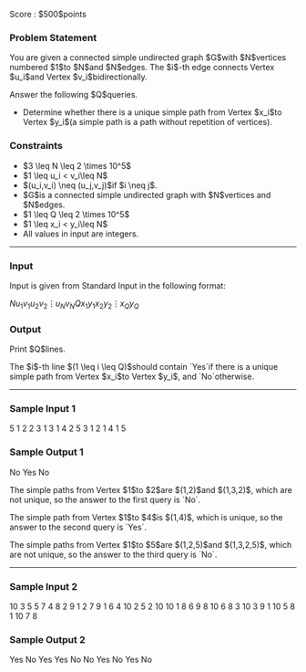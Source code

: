 
<div>

<span>

<span>

<p>
Score : $500$points
</p>

<div>

<section>

### **Problem Statement**

<p>
You are given a connected simple undirected graph $G$with $N$vertices numbered $1$to $N$and $N$edges. The $i$-th edge connects Vertex $u_i$and Vertex $v_i$bidirectionally.
</p>

<p>
Answer the following $Q$queries.
</p>

<ul>

<li>
Determine whether there is a unique simple path from Vertex $x_i$to Vertex $y_i$(a simple path is a path without repetition of vertices). 
</li>

</ul>

</section>

</div>

<div>

<section>

### **Constraints**

<ul>

<li>
$3 \leq N \leq 2 \times 10^5$
</li>

<li>
$1 \leq u_i < v_i\leq N$
</li>

<li>
$(u_i,v_i) \neq (u_j,v_j)$if $i \neq j$.
</li>

<li>
$G$is a connected simple undirected graph with $N$vertices and $N$edges.
</li>

<li>
$1 \leq Q \leq 2 \times 10^5$
</li>

<li>
$1 \leq x_i < y_i\leq N$
</li>

<li>
All values in input are integers.
</li>

</ul>

</section>

</div>

---

<div>

<div>

<section>

### **Input**

<p>
Input is given from Standard Input in the following format:
</p>

<div>

$N$$u_1$$v_1$$u_2$$v_2$$\vdots$$u_N$$v_N$$Q$$x_1$$y_1$$x_2$$y_2$$\vdots$$x_Q$$y_Q$
</div>

</section>

</div>

<div>

<section>

### **Output**

<p>
Print $Q$lines.
</p>

<p>
The $i$-th line $(1 \leq i \leq Q)$should contain `Yes`if there is a unique simple path from Vertex $x_i$to Vertex $y_i$, and `No`otherwise.
</p>

</section>

</div>

</div>

---

<div>

<section>

### **Sample Input 1**

<div>

5
1 2
2 3
1 3
1 4
2 5
3
1 2
1 4
1 5

</div>

</section>

</div>

<div>

<section>

### **Sample Output 1**

<div>

No
Yes
No

</div>

<p>
The simple paths from Vertex $1$to $2$are $(1,2)$and $(1,3,2)$, which are not unique, so the answer to the first query is `No`.
</p>

<p>
The simple path from Vertex $1$to $4$is $(1,4)$, which is unique, so the answer to the second query is `Yes`.
</p>

<p>
The simple paths from Vertex $1$to $5$are $(1,2,5)$and $(1,3,2,5)$, which are not unique, so the answer to the third query is `No`.
</p>

</section>

</div>

---

<div>

<section>

### **Sample Input 2**

<div>

10
3 5
5 7
4 8
2 9
1 2
7 9
1 6
4 10
2 5
2 10
10
1 8
6 9
8 10
6 8
3 10
3 9
1 10
5 8
1 10
7 8

</div>

</section>

</div>

<div>

<section>

### **Sample Output 2**

<div>

Yes
No
Yes
Yes
No
No
Yes
No
Yes
No

</div>

</section>

</div>

</span>

</span>

</div>
